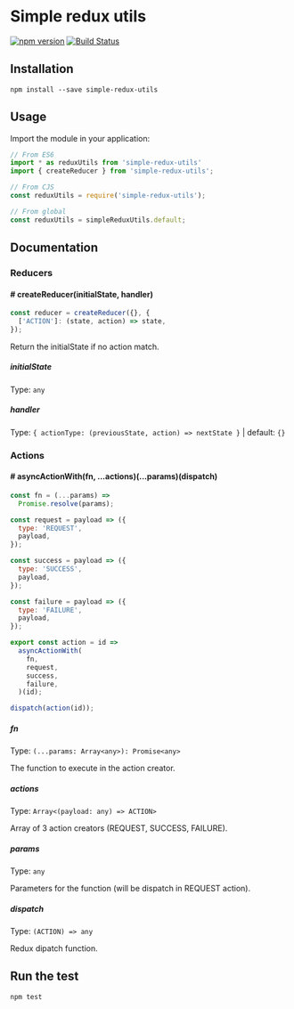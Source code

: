 # Simple redux utils

[![npm version](https://badge.fury.io/js/simple-redux-utils.svg)](https://badge.fury.io/js/simple-redux-utils) [![Build Status](https://travis-ci.org/samouss/simple-redux-utils.svg?branch=master)](https://travis-ci.org/samouss/simple-redux-utils)

## Installation

```
npm install --save simple-redux-utils
```

## Usage

Import the module in your application:

```js
// From ES6
import * as reduxUtils from 'simple-redux-utils'
import { createReducer } from 'simple-redux-utils';

// From CJS
const reduxUtils = require('simple-redux-utils');

// From global
const reduxUtils = simpleReduxUtils.default;
```

## Documentation

### Reducers

#### # **createReducer(initialState, handler)**

```js
const reducer = createReducer({}, {
  ['ACTION']: (state, action) => state,
});
```

Return the initialState if no action match.

##### **initialState**

Type: `any`

##### **handler**

Type: `{ actionType: (previousState, action) => nextState }` | default: `{}`

### Actions

#### # **asyncActionWith(fn, ...actions)(...params)(dispatch)**

```js
const fn = (...params) =>
  Promise.resolve(params);

const request = payload => ({
  type: 'REQUEST',
  payload,
});

const success = payload => ({
  type: 'SUCCESS',
  payload,
});

const failure = payload => ({
  type: 'FAILURE',
  payload,
});

export const action = id =>
  asyncActionWith(
    fn,
    request,
    success,
    failure,
  )(id);

dispatch(action(id));

```

##### **fn**

Type: `(...params: Array<any>): Promise<any>`

The function to execute in the action creator.

##### **actions**

Type: `Array<(payload: any) => ACTION>`

Array of 3 action creators (REQUEST, SUCCESS, FAILURE).

##### **params**

Type: `any`

Parameters for the function (will be dispatch in REQUEST action).

##### **dispatch**

Type: `(ACTION) => any`

Redux dipatch function.

## Run the test

```
npm test
```
